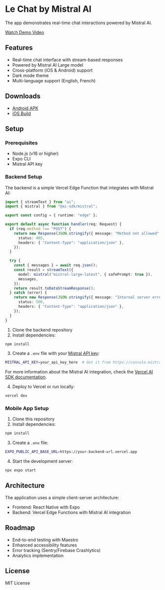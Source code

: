 # Le Chat by Mistral AI

The app demonstrates real-time chat interactions powered by Mistral AI.

[Watch Demo Video](https://youtube.com/shorts/88aDHMg_F6U)

## Features
- Real-time chat interface with stream-based responses
- Powered by Mistral AI Large model
- Cross-platform (iOS & Android) support
- Dark mode theme
- Multi-language support (English, French)

## Downloads
- [Android APK](https://expo.dev/artifacts/eas/xrZesc1H8zU7JbTgqfCH7b.aab)
- [iOS Build](https://expo.dev/artifacts/eas/tHSAt6ZTGv52FGxHMY4nFZ.ipa)

## Setup

### Prerequisites
- Node.js (v16 or higher)
- Expo CLI
- Mistral API key

### Backend Setup
The backend is a simple Vercel Edge Function that integrates with Mistral AI:

```typescript
import { streamText } from "ai";
import { mistral } from "@ai-sdk/mistral";

export const config = { runtime: "edge" };

export default async function handler(req: Request) {
  if (req.method !== "POST") {
    return new Response(JSON.stringify({ message: "Method not allowed" }), {
      status: 405,
      headers: { "Content-Type": "application/json" },
    });
  }

  try {
    const { messages } = await req.json();
    const result = streamText({
      model: mistral("mistral-large-latest", { safePrompt: true }),
      messages,
    });
    return result.toDataStreamResponse();
  } catch (error) {
    return new Response(JSON.stringify({ message: "Internal server error" }), {
      status: 500,
      headers: { "Content-Type": "application/json" },
    });
  }
}
```

1. Clone the backend repository
2. Install dependencies:
```bash
npm install
```

3. Create a `.env` file with your [Mistral API key](https://console.mistral.ai/api-keys/):
```bash
MISTRAL_API_KEY=your_api_key_here  # Get it from https://console.mistral.ai/api-keys/
```

For more information about the Mistral AI integration, check the [Vercel AI SDK documentation](https://sdk.vercel.ai/providers/ai-sdk-providers/mistral#mistral-ai-provider).

4. Deploy to Vercel or run locally:
```bash
vercel dev
```

### Mobile App Setup
1. Clone this repository
2. Install dependencies:
```bash
npm install
```

3. Create a `.env` file:
```bash
EXPO_PUBLIC_API_BASE_URL=https://your-backend-url.vercel.app
```

4. Start the development server:
```bash
npx expo start
```

## Architecture
The application uses a simple client-server architecture:
- Frontend: React Native with Expo
- Backend: Vercel Edge Functions with Mistral AI integration

## Roadmap
- End-to-end testing with Maestro
- Enhanced accessibility features
- Error tracking (Sentry/Firebase Crashlytics)
- Analytics implementation

## License
MIT License

